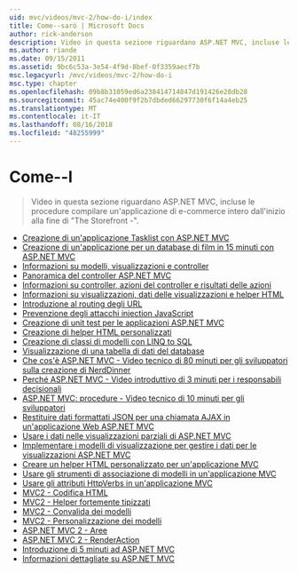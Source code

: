 ```yaml
---
uid: mvc/videos/mvc-2/how-do-i/index
title: Come--sarò | Microsoft Docs
author: rick-anderson
description: Video in questa sezione riguardano ASP.NET MVC, incluse le procedure compilare un'applicazione di e-commerce intero dall'inizio alla fine di 'The Storefront -'.
ms.author: riande
ms.date: 09/15/2011
ms.assetid: 9bc6c53a-3e54-4f9d-8bef-0f3359aecf7b
msc.legacyurl: /mvc/videos/mvc-2/how-do-i
msc.type: chapter
ms.openlocfilehash: 09b8b31059ed6a238414714847d191426e28db28
ms.sourcegitcommit: 45ac74e400f9f2b7dbded66297730f6f14a4eb25
ms.translationtype: MT
ms.contentlocale: it-IT
ms.lasthandoff: 08/16/2018
ms.locfileid: "48255999"
---
```

<a name="how-do-i"></a>Come--I
====================
> Video in questa sezione riguardano ASP.NET MVC, incluse le procedure compilare un'applicazione di e-commerce intero dall'inizio alla fine di "The Storefront -".


- [Creazione di un'applicazione Tasklist con ASP.NET MVC](creating-a-tasklist-application-with-aspnet-mvc.md)
- [Creazione di un'applicazione per un database di film in 15 minuti con ASP.NET MVC](creating-a-movie-database-application-in-15-minutes-with-aspnet-mvc.md)
- [Informazioni su modelli, visualizzazioni e controller](understanding-models-views-and-controllers.md)
- [Panoramica del controller ASP.NET MVC](aspnet-mvc-controller-overview.md)
- [Informazioni su controller, azioni del controller e risultati delle azioni](understanding-controllers-controller-actions-and-action-results.md)
- [Informazioni su visualizzazioni, dati delle visualizzazioni e helper HTML](understanding-views-view-data-and-html-helpers.md)
- [Introduzione al routing degli URL](an-introduction-to-url-routing.md)
- [Prevenzione degli attacchi injection JavaScript](preventing-javascript-injection-attacks.md)
- [Creazione di unit test per le applicazioni ASP.NET MVC](creating-unit-tests-for-aspnet-mvc-applications.md)
- [Creazione di helper HTML personalizzati](creating-custom-html-helpers.md)
- [Creazione di classi di modelli con LINQ to SQL](creating-model-classes-with-linq-to-sql.md)
- [Visualizzazione di una tabella di dati del database](displaying-a-table-of-database-data.md)
- [Che cos'è ASP.NET MVC - Video tecnico di 80 minuti per gli sviluppatori sulla creazione di NerdDinner](what-is-aspnet-mvc-80-minute-technical-video-for-developers-building-nerddinner.md)
- [Perché ASP.NET MVC - Video introduttivo di 3 minuti per i responsabili decisionali](why-aspnet-mvc-3-minute-overview-video-for-decision-makers.md)
- [ASP.NET MVC: procedure - Video tecnico di 10 minuti per gli sviluppatori](aspnet-mvc-how-10-minute-technical-video-for-developers.md)
- [Restituire dati formattati JSON per una chiamata AJAX in un'applicazione Web ASP.NET MVC](how-do-i-return-json-formatted-data-for-an-ajax-call-in-an-aspnet-mvc-web-application.md)
- [Usare i dati nelle visualizzazioni parziali di ASP.NET MVC](how-do-i-work-with-data-in-aspnet-mvc-partial-views.md)
- [Implementare i modelli di visualizzazione per gestire i dati per le visualizzazioni ASP.NET MVC](how-do-i-implement-view-models-to-manage-data-for-aspnet-mvc-views.md)
- [Creare un helper HTML personalizzato per un'applicazione MVC](how-do-i-create-a-custom-html-helper-for-an-mvc-application.md)
- [Usare gli strumenti di associazione di modelli in un'applicazione MVC](how-do-i-work-with-model-binders-in-an-mvc-application.md)
- [Usare gli attributi HttpVerbs in un'applicazione MVC](how-do-i-use-httpverbs-attributes-in-an-mvc-application.md)
- [MVC2 - Codifica HTML](mvc2-html-encoding.md)
- [MVC2 - Helper fortemente tipizzati](mvc2-stronglytyped-helpers.md)
- [MVC2 - Convalida dei modelli](mvc2-model-validation.md)
- [MVC2 - Personalizzazione dei modelli](mvc2-template-customization.md)
- [ASP.NET MVC 2 - Aree](aspnet-mvc-2-areas.md)
- [ASP.NET MVC 2 - RenderAction](aspnet-mvc-2-render-action.md)
- [Introduzione di 5 minuti ad ASP.NET MVC](5-minute-introduction-to-aspnet-mvc.md)
- [Informazioni dettagliate su ASP.NET MVC](how-to-best-learn-asp-net-mvc.md)
